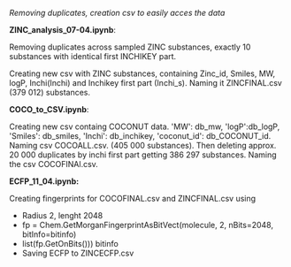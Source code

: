 
*Removing duplicates, creation csv to easily acces the data*

**ZINC_analysis_07-04.ipynb**:

Removing duplicates across sampled ZINC substances, exactly 10 substances with identical first INCHIKEY part. 

Creating new csv with ZINC substances, containing Zinc_id, Smiles, MW, logP, Inchi(Inchi) and Inchikey first part (Inchi_s). Naming it ZINCFINAL.csv (379 012) substances.

**COCO_to_CSV.ipynb**: 

Creating new csv containg COCONUT data. 'MW': db_mw, 'logP':db_logP, 'Smiles': db_smiles, 'Inchi': db_inchikey, 'coconut_id': db_COCONUT_id. Naming csv COCOALL.csv. (405 000 substances). Then deleting approx. 20 000 duplicates by inchi first part getting 386 297 substances. Naming the csv COCOFINAl.csv.

 **ECFP_11_04.ipynb:**
 
 Creating fingerprints for COCOFINAL.csv and ZINCFINAL.csv using 
-   Radius 2, lenght 2048
-   fp = Chem.GetMorganFingerprintAsBitVect(molecule, 2, nBits=2048, bitInfo=bitinfo)
-   list(fp.GetOnBits())) bitinfo
-   Saving ECFP to ZINCECFP.csv
